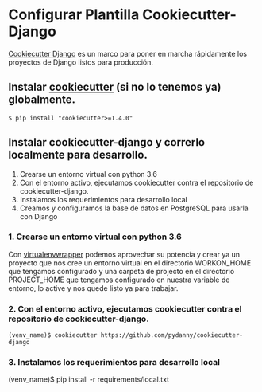 # Configurar Plantilla Cookiecutter-Django

[Cookiecutter Django](https://github.com/pydanny/cookiecutter-django) es un marco para poner en marcha rápidamente los proyectos de Django listos para producción.

## Instalar [cookiecutter](https://github.com/audreyr/cookiecutter) (si no lo tenemos ya) globalmente.

```console
$ pip install "cookiecutter>=1.4.0"
```

## Instalar cookiecutter-django y correrlo localmente para desarrollo.

1. Crearse un entorno virtual con python 3.6
2. Con el entorno activo, ejecutamos cookiecutter contra el repositorio de cookiecutter-django.
3. Instalamos los requerimientos para desarrollo local
4. Creamos y configuramos la base de datos en PostgreSQL para usarla con Django

### 1. Crearse un entorno virtual con python 3.6

Con [virtualenvwrapper](https://virtualenvwrapper.readthedocs.io/en/latest/projects.html) podemos aprovechar su potencia y crear ya un proyecto que nos cree un entorno virtual en el directorio WORKON_HOME que tengamos configurado y una carpeta de projecto en el directorio PROJECT_HOME que tengamos configurado en nuestra variable de entorno, lo active y nos quede listo ya para trabajar.



### 2. Con el entorno activo, ejecutamos cookiecutter contra el repositorio de cookiecutter-django.

```console
(venv_name)$ cookiecutter https://github.com/pydanny/cookiecutter-django
```

### 3. Instalamos los requerimientos para desarrollo local

(venv_name)$ pip install -r requirements/local.txt
